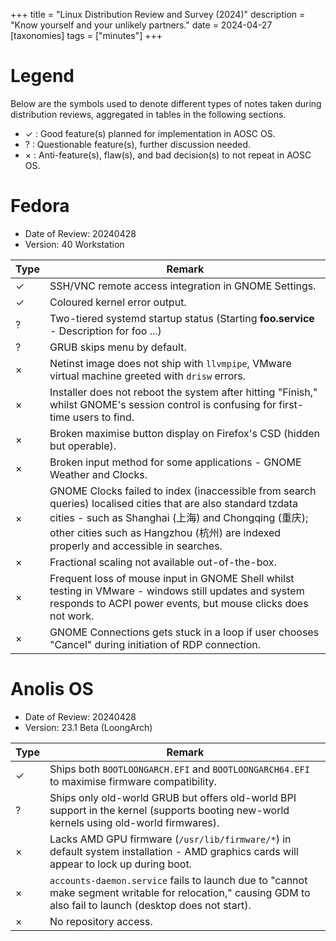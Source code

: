 +++
title = "Linux Distribution Review and Survey (2024)"
description = "Know yourself and your unlikely partners."
date = 2024-04-27
[taxonomies]
tags = ["minutes"]
+++

# Legend

Below are the symbols used to denote different types of notes taken during
distribution reviews, aggregated in tables in the following sections.

- ✓ : Good feature(s) planned for implementation in AOSC OS.
- ? : Questionable feature(s), further discussion needed.
- × : Anti-feature(s), flaw(s), and bad decision(s) to not repeat in AOSC OS.

# Fedora

- Date of Review: 20240428
- Version: 40 Workstation

| Type | Remark                                                                             |
|------|------------------------------------------------------------------------------------|
| ✓    | SSH/VNC remote access integration in GNOME Settings.                               |
| ✓    | Coloured kernel error output.                                                      |
| ?    | Two-tiered systemd startup status (Starting **foo.service** - Description for foo ...) |
| ?    | GRUB skips menu by default.                                                        |
| ×    | Netinst image does not ship with `llvmpipe`, VMware virtual machine greeted with `drisw` errors. |
| ×    | Installer does not reboot the system after hitting "Finish," whilst GNOME's session control is confusing for first-time users to find. |
| ×    | Broken maximise button display on Firefox's CSD (hidden but operable).            |
| ×    | Broken input method for some applications - GNOME Weather and Clocks.             |
| ×    | GNOME Clocks failed to index (inaccessible from search queries) localised cities that are also standard tzdata cities - such as Shanghai (上海) and Chongqing (重庆); other cities such as Hangzhou (杭州) are indexed properly and accessible in searches. |
| ×    | Fractional scaling not available out-of-the-box.                                  |
| ×    | Frequent loss of mouse input in GNOME Shell whilst testing in VMware - windows still updates and system responds to ACPI power events, but mouse clicks does not work. |
| ×    | GNOME Connections gets stuck in a loop if user chooses "Cancel" during initiation of RDP connection. |

# Anolis OS

- Date of Review: 20240428
- Version: 23.1 Beta (LoongArch)

| Type | Remark                                                                             |
|------|------------------------------------------------------------------------------------|
| ✓    | Ships both `BOOTLOONGARCH.EFI` and `BOOTLOONGARCH64.EFI` to maximise firmware compatibility. |
| ?    | Ships only old-world GRUB but offers old-world BPI support in the kernel (supports booting new-world kernels using old-world firmwares). |
| ×    | Lacks AMD GPU firmware (`/usr/lib/firmware/*`) in default system installation - AMD graphics cards will appear to lock up during boot. |
| ×    | `accounts-daemon.service` fails to launch due to "cannot make segment writable for relocation," causing GDM to also fail to launch (desktop does not start). |
| ×    | No repository access.                                                             |
